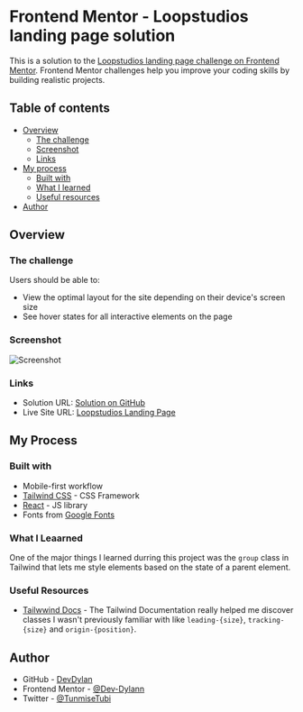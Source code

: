 # Frontend Mentor - Loopstudios landing page solution

This is a solution to the [Loopstudios landing page challenge on Frontend Mentor](https://www.frontendmentor.io/challenges/loopstudios-landing-page-N88J5Onjw). Frontend Mentor challenges help you improve your coding skills by building realistic projects.

## Table of contents

- [Overview](#overview)
  - [The challenge](#the-challenge)
  - [Screenshot](#screenshot)
  - [Links](#links)
- [My process](#my-process)
  - [Built with](#built-with)
  - [What I learned](#what-i-learned)
  - [Useful resources](#useful-resources)
- [Author](#author)

## Overview

### The challenge

Users should be able to:

- View the optimal layout for the site depending on their device's screen size
- See hover states for all interactive elements on the page

### Screenshot

![Screenshot](./screenshot.png)

### Links

- Solution URL: [Solution on GitHub](https://github.com/Dev-Dylann/loopstudios-landing-page/)
- Live Site URL: [Loopstudios Landing Page](https://devdylann-loopstudios.netlify.app)

## My Process

### Built with

- Mobile-first workflow
- [Tailwind CSS](https://tailwindcss.com/) - CSS Framework
- [React](https://reactjs.org/) - JS library
- Fonts from [Google Fonts](https://)

### What I Leaarned

One of the major things I learned durring this project was the `group` class in Tailwind that lets me style elements based on the state of a parent element.

### Useful Resources

- [Tailwwind Docs](https://tailwindcss.com/docs/installation) - The Tailwind Documentation really helped me discover classes I wasn't previously familiar with like `leading-{size}`, `tracking-{size}` and `origin-{position}`.

## Author

- GitHub - [DevDylan](https://github.com/Dev-Dylann)
- Frontend Mentor - [@Dev-Dylann](https://www.frontendmentor.io/profile/Dev-Dylann)
- Twitter - [@TunmiseTubi](https://www.twitter.com/TunmiseTubi)
